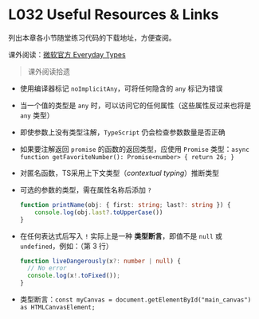 # L032 Useful Resources & Links



列出本章各小节随堂练习代码的下载地址，方便查阅。

课外阅读：[微软官方 Everyday Types](https://www.typescriptlang.org/docs/handbook/2/everyday-types.html)



> 课外阅读拾遗

- 使用编译器标记 `noImplicitAny`，可将任何隐含的 `any` 标记为错误

- 当一个值的类型是 `any` 时，可以访问它的任何属性（这些属性反过来也将是 `any` 类型）

- 即使参数上没有类型注解，`TypeScript` 仍会检查参数数量是否正确

- 如果要注解返回 `promise` 的函数的返回类型，应使用 `Promise` 类型：`async function getFavoriteNumber(): Promise<number> { return 26; }`

- 对匿名函数，TS采用上下文类型（*contextual typing*）推断类型

- 可选的参数的类型，需在属性名称后添加 `?`

  ```ts
  function printName(obj: { first: string; last?: string }) { 
      console.log(obj.last?.toUpperCase()) 
  }
  ```

- 在任何表达式后写入 `!` 实际上是一种 **类型断言**，即值不是 `null` 或 `undefined`，例如：（第 3 行）

  ```ts
  function liveDangerously(x?: number | null) {
    // No error
    console.log(x!.toFixed());
  }
  ```

- 类型断言：`const myCanvas = document.getElementById("main_canvas") as HTMLCanvasElement;`